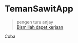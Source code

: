 # TemanSawitApp
> pengen turu anjay  
[Bismillah dapet kerjaan](https://www.linkedin.com/in/sohiburroihan/)


Coba
